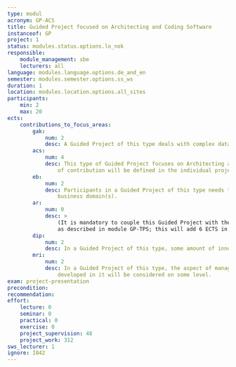 ```yaml
---
type: modul
acronym: GP-ACS
title: Guided Project focused on Architecting and Coding Software
instanceof: GP
project: 1
status: modules.status.options.lo_nok
responsible: 
    module_management: sbe
    lecturers: all
language: modules.language.options.de_and_en
semester: modules.semester.options.ss_ws
duration: 1
location: modules.location.options.all_sites
participants: 
    min: 2
    max: 20
ects: 
    contributions_to_focus_areas:
        gak: 
            num: 2
            desc: A Guided Project of this type deals with complex data on some level.  
        acs: 
            num: 4
            desc: This type of Guided Project focuses on Architecting and Coding Software. The exact kind
                of contribution will be defined in the individual project description. 
        eb: 
            num: 2
            desc: Participants in a Guided Project of this type needs to understand the underlying 
                business domain(s).   
        ar: 
            num: 0
            desc: >
                (It is mandatory to couple this Guided Project with the Team Coaching Supervision part, 
                as described in module GP-TPS; this will add 6 ECTS in the AR focus area)
        dip: 
            num: 2
            desc: In a Guided Project of this type, some amount of innovation and creation is involved. 
        mri: 
            num: 2
            desc: In a Guided Project of this type, the aspect of managing and running the IT artefacts
                developed in it will be considered on some level.  
exam: project-presentation
precondition: 
recommendation: 
effort:
    lecture: 0
    seminar: 0
    practical: 0
    exercise: 0
    project_supervision: 48
    project_work: 312
sws_lecturer: 1  
ignore: I042
---
```

